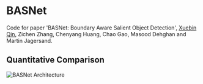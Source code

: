 # BASNet
Code for paper 'BASNet: Boundary Aware Salient Object Detection', [Xuebin Qin](https://webdocs.cs.ualberta.ca/~xuebin/), Zichen Zhang, Chenyang Huang, Chao Gao, Masood Dehghan and Martin Jagersand.

## Quantitative Comparison
![BASNet Architecture](https://github.com/NathanUA/BASNet/tree/master/figures/architecture.png "architecture")
